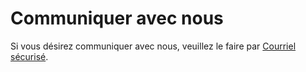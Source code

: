 # Communiquer avec nous

Si vous désirez communiquer avec nous, veuillez le faire par [Courriel sécurisé](https://saaq.gouv.qc.ca/nous-joindre/courriel-securise).
